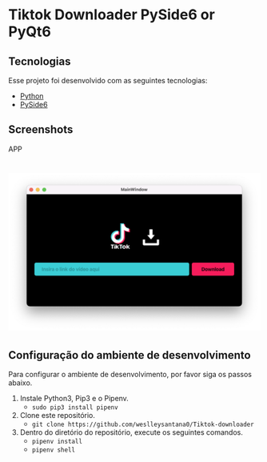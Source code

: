 # Tiktok Downloader PySide6 or PyQt6

<h4 align="center">
  
</h4>

## Tecnologias

Esse projeto foi desenvolvido com as seguintes tecnologias:

- [Python](https://python.org/)
- [PySide6](https://www.qt.io/qt-for-python)

## Screenshots

APP
<h1 align="center">
    <img alt="" title="" src="screen.png"/>
</h1>


## Configuração do ambiente de desenvolvimento
Para configurar o ambiente de desenvolvimento, por favor siga os passos abaixo.

1. Instale Python3, Pip3 e o Pipenv.
    * `sudo pip3 install pipenv`
2. Clone este repositório.
    * `git clone https://github.com/weslleysantana0/Tiktok-downloader`
3. Dentro do diretório do repositório, execute os seguintes comandos.
    * `pipenv install`
    * `pipenv shell`

